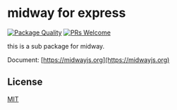 # midway for express

[![Package Quality](http://npm.packagequality.com/shield/@midwayjs/express.svg)](http://packagequality.com/#?package=@midwayjs/express)
[![PRs Welcome](https://img.shields.io/badge/PRs-welcome-brightgreen.svg)](https://github.com/midwayjs/midway/pulls)

this is a sub package for midway.

Document: [https://midwayjs.org](https://midwayjs.org)

## License

[MIT]((https://github.com/midwayjs/midway/blob/master/LICENSE))
